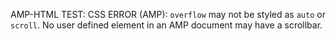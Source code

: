 AMP-HTML TEST: CSS ERROR (AMP): `overflow` may not be styled as `auto` or `scroll`. No user defined element in an AMP document may have a scrollbar.
